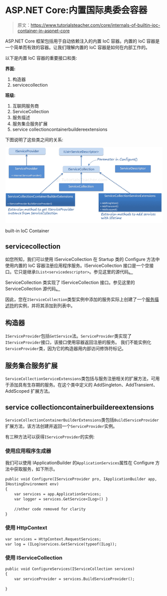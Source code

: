 # ASP.NET Core:内置国际奥委会容器

> 原文：<https://www.tutorialsteacher.com/core/internals-of-builtin-ioc-container-in-aspnet-core>

ASP.NET Core 框架包括用于自动依赖注入的内置 IoC 容器。内置的 IoC 容器是一个简单而有效的容器。让我们理解内置的 IoC 容器是如何在内部工作的。

以下是内置 IoC 容器的重要接口和类:

**界面:**

1.  构造器
2.  servicecollection

**班级:**

1.  互联网服务商
2.  ServiceCollection
3.  服务描述
4.  服务集合服务扩展
5.  service collectioncontainerbuildereextensions

下图说明了这些类之间的关系:

[![](img/c377c105844c21468bea49d4831b1c94.png)](../../Content/images/core/builtin-ioc.png)

built-in IoC Container



## servicecollection

如您所知，我们可以使用 IServiceCollection 在 Startup 类的 Configure 方法中使用内置的 IoC 容器注册应用程序服务。IServiceCollection 接口是一个空接口。它只是继承`IList<servicedescriptor>`。参见这里的源代码[。](https://docs.microsoft.com/en-us/aspnet/core/api/microsoft.extensions.dependencyinjection.iservicecollection)

ServiceCollection 类实现了 IServiceCollection 接口。参见这里的 ServiceCollection 源代码[。](https://docs.microsoft.com/en-us/aspnet/core/api/microsoft.extensions.dependencyinjection.servicecollection)

因此，您在`IServiceCollection`类型实例中添加的服务实际上创建了一个[服务描述符](https://docs.microsoft.com/en-us/aspnet/core/api/microsoft.extensions.dependencyinjection.servicedescriptor)的实例，并将其添加到列表中。

## 构造器

`IServiceProvider`包括`GetService`法。`ServiceProvider`类实现了`IServiceProvider`接口，该接口使用容器返回注册的服务。 我们不能实例化`ServiceProvider`类，因为它的构造器用内部访问修饰符标记。

## 服务集合服务扩展

`ServiceCollectionServiceExtensions`类包括与服务注册相关的扩展方法，可用于添加具有生存期的服务。在这个类中定义的 AddSingleton、AddTransient、AddScoped 扩展方法。

## service collectioncontainerbuildereextensions

`ServiceCollectionContainerBuilderExtensions`类包括`BuildServiceProvider`扩展方法，该方法创建并返回一个`ServiceProvider`实例。

有三种方法可以获得`IServiceProvider`的实例:

### 使用应用程序生成器

我们可以使用 IApplicationBuilder 的`ApplicationServices`属性在 Configure 方法中获取服务，如下所示。

```
public void Configure(IServiceProvider pro, IApplicationBuilder app, IHostingEnvironment env)
{
    var services = app.ApplicationServices;
    var logger = services.GetService<ILog>() }

    //other code removed for clarity 
} 
```

### 使用 HttpContext

```
var services = HttpContext.RequestServices;
var log = (ILog)services.GetService(typeof(ILog)); 
```

### 使用 IServiceCollection

```
public void ConfigureServices(IServiceCollection services)
{
    var serviceProvider = services.BuildServiceProvider();

} 
```
